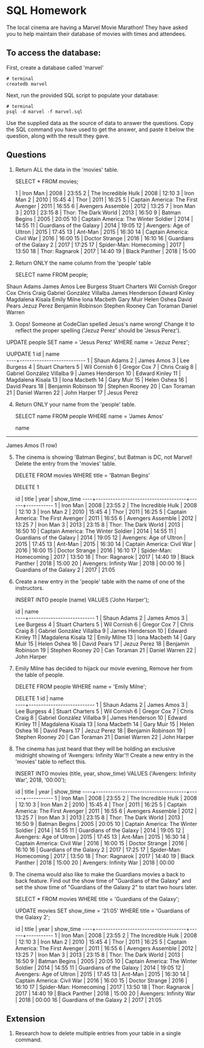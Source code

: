 # SQL Homework

The local cinema are having a Marvel Movie Marathon! They have asked you to help maintain their database of movies with times and attendees.

## To access the database:

First, create a database called 'marvel'

```
# terminal
createdb marvel
```

Next, run the provided SQL script to populate your database:

```
# terminal
psql -d marvel -f marvel.sql
```

Use the supplied data as the source of data to answer the questions. Copy the SQL command you have used to get the answer, and paste it below the question, along with the result they gave.

## Questions

1.  Return ALL the data in the 'movies' table.

    SELECT * FROM movies;

    1 | Iron Man                            | 2008 | 23:55
  2 | The Incredible Hulk                 | 2008 | 12:10
  3 | Iron Man 2                          | 2010 | 15:45
  4 | Thor                                | 2011 | 16:25
  5 | Captain America: The First Avenger  | 2011 | 16:55
  6 | Avengers Assemble                   | 2012 | 13:25
  7 | Iron Man 3                          | 2013 | 23:15
  8 | Thor: The Dark World                | 2013 | 16:50
  9 | Batman Begins                       | 2005 | 20:05
 10 | Captain America: The Winter Soldier | 2014 | 14:55
 11 | Guardians of the Galaxy             | 2014 | 19:05
 12 | Avengers: Age of Ultron             | 2015 | 17:45
 13 | Ant-Man                             | 2015 | 16:30
 14 | Captain America: Civil War          | 2016 | 16:00
 15 | Doctor Strange                      | 2016 | 16:10
 16 | Guardians of the Galaxy 2           | 2017 | 17:25
 17 | Spider-Man: Homecoming              | 2017 | 13:50
 18 | Thor: Ragnarok                      | 2017 | 14:40
 19 | Black Panther                       | 2018 | 15:00


2.  Return ONLY the name column from the 'people' table

     SELECT name FROM people;

Shaun   Adams
James   Amos
Lee     Burgess
Stuart  Charters
Wil     Cornish
Gregor  Cox
Chris   Craig
Gabriel González Villalba
James   Henderson
Edward  Kinley
Magdalena       Kisala
Emily Milne
Iona    Macbeth
Gary    Muir
Helen   Oshea
David   Pears
Jezuz   Perez
Benjamin        Robinson
Stephen Rooney
Can     Toraman
Daniel  Warren

3.  Oops! Someone at CodeClan spelled Jesus's name wrong! Change it to reflect the proper spelling ('Jezuz Perez' should be 'Jesus Perez').

   UPDATE people SET name = 'Jesus Perez' WHERE name = 'Jezuz	Perez';


UUPDATE 1
 id |           name            
----+---------------------------
  1 | Shaun   Adams
  2 | James   Amos
  3 | Lee     Burgess
  4 | Stuart  Charters
  5 | Wil     Cornish
  6 | Gregor  Cox
  7 | Chris   Craig
  8 | Gabriel González Villalba
  9 | James   Henderson
 10 | Edward  Kinley
 11 | Magdalena       Kisala
 13 | Iona    Macbeth
 14 | Gary    Muir
 15 | Helen   Oshea
 16 | David   Pears
 18 | Benjamin        Robinson
 19 | Stephen Rooney
 20 | Can     Toraman
 21 | Daniel  Warren
 22 | John Harper
 17 | Jesus Perez

4.  Return ONLY your name from the 'people' table.

    SELECT name FROM people WHERE name = 'James Amos'

    name     
--------------
James   Amos
(1 row)


5.  The cinema is showing 'Batman Begins', but Batman is DC, not Marvel! Delete the entry from the 'movies' table.

      DELETE FROM movies WHERE title = 'Batman Begins'

      DELETE 1

       id |                title                | year | show_time
      ----+-------------------------------------+------+-----------
        1 | Iron Man                            | 2008 | 23:55
        2 | The Incredible Hulk                 | 2008 | 12:10
        3 | Iron Man 2                          | 2010 | 15:45
        4 | Thor                                | 2011 | 16:25
        5 | Captain America: The First Avenger  | 2011 | 16:55
        6 | Avengers Assemble                   | 2012 | 13:25
        7 | Iron Man 3                          | 2013 | 23:15
        8 | Thor: The Dark World                | 2013 | 16:50
       10 | Captain America: The Winter Soldier | 2014 | 14:55
       11 | Guardians of the Galaxy             | 2014 | 19:05
       12 | Avengers: Age of Ultron             | 2015 | 17:45
       13 | Ant-Man                             | 2015 | 16:30
       14 | Captain America: Civil War          | 2016 | 16:00
       15 | Doctor Strange                      | 2016 | 16:10
       17 | Spider-Man: Homecoming              | 2017 | 13:50
       18 | Thor: Ragnarok                      | 2017 | 14:40
       19 | Black Panther                       | 2018 | 15:00
       20 | Avengers: Infinity War              | 2018 | 00:00
       16 | Guardians of the Galaxy 2           | 2017 | 21:05




6.  Create a new entry in the 'people' table with the name of one of the instructors.

    INSERT INTO people (name) VALUES ('John Harper');


    id |           name            
----+---------------------------
  1 | Shaun   Adams
  2 | James   Amos
  3 | Lee     Burgess
  4 | Stuart  Charters
  5 | Wil     Cornish
  6 | Gregor  Cox
  7 | Chris   Craig
  8 | Gabriel González Villalba
  9 | James   Henderson
 10 | Edward  Kinley
 11 | Magdalena       Kisala
 12 | Emily Milne
 13 | Iona    Macbeth
 14 | Gary    Muir
 15 | Helen   Oshea
 16 | David   Pears
 17 | Jezuz   Perez
 18 | Benjamin        Robinson
 19 | Stephen Rooney
 20 | Can     Toraman
 21 | Daniel  Warren
 22 | John Harper

7.  Emily Milne has decided to hijack our movie evening, Remove her from the table of people.

      DELETE FROM people WHERE name = 'Emily Milne';

      DELETE 1
 id |           name            
----+---------------------------
  1 | Shaun   Adams
  2 | James   Amos
  3 | Lee     Burgess
  4 | Stuart  Charters
  5 | Wil     Cornish
  6 | Gregor  Cox
  7 | Chris   Craig
  8 | Gabriel González Villalba
  9 | James   Henderson
 10 | Edward  Kinley
 11 | Magdalena       Kisala
 13 | Iona    Macbeth
 14 | Gary    Muir
 15 | Helen   Oshea
 16 | David   Pears
 17 | Jezuz   Perez
 18 | Benjamin        Robinson
 19 | Stephen Rooney
 20 | Can     Toraman
 21 | Daniel  Warren
 22 | John Harper

8.  The cinema has just heard that they will be holding an exclusive midnight showing of 'Avengers: Infinity War'!! Create a new entry in the 'movies' table to reflect this.

    INSERT INTO movies (title, year, show_time) VALUES ('Avengers: Infinity War', 2018, '00:00');

    id |                title                | year | show_time
----+-------------------------------------+------+-----------
 1 | Iron Man                            | 2008 | 23:55
 2 | The Incredible Hulk                 | 2008 | 12:10
 3 | Iron Man 2                          | 2010 | 15:45
 4 | Thor                                | 2011 | 16:25
 5 | Captain America: The First Avenger  | 2011 | 16:55
 6 | Avengers Assemble                   | 2012 | 13:25
 7 | Iron Man 3                          | 2013 | 23:15
 8 | Thor: The Dark World                | 2013 | 16:50
 9 | Batman Begins                       | 2005 | 20:05
10 | Captain America: The Winter Soldier | 2014 | 14:55
11 | Guardians of the Galaxy             | 2014 | 19:05
12 | Avengers: Age of Ultron             | 2015 | 17:45
13 | Ant-Man                             | 2015 | 16:30
14 | Captain America: Civil War          | 2016 | 16:00
15 | Doctor Strange                      | 2016 | 16:10
16 | Guardians of the Galaxy 2           | 2017 | 17:25
17 | Spider-Man: Homecoming              | 2017 | 13:50
18 | Thor: Ragnarok                      | 2017 | 14:40
19 | Black Panther                       | 2018 | 15:00
20 | Avengers: Infinity War              | 2018 | 00:00




9.  The cinema would also like to make the Guardians movies a back to back feature. Find out the show time of "Guardians of the Galaxy" and set the show time of "Guardians of the Galaxy 2" to start two hours later.

    SELECT * FROM movies WHERE title = 'Guardians of the Galaxy';

    UPDATE movies SET show_time = '21:05' WHERE title = 'Guardians of the Galaxy 2';

    id |                title                | year | show_time
----+-------------------------------------+------+-----------
 1 | Iron Man                            | 2008 | 23:55
 2 | The Incredible Hulk                 | 2008 | 12:10
 3 | Iron Man 2                          | 2010 | 15:45
 4 | Thor                                | 2011 | 16:25
 5 | Captain America: The First Avenger  | 2011 | 16:55
 6 | Avengers Assemble                   | 2012 | 13:25
 7 | Iron Man 3                          | 2013 | 23:15
 8 | Thor: The Dark World                | 2013 | 16:50
 9 | Batman Begins                       | 2005 | 20:05
10 | Captain America: The Winter Soldier | 2014 | 14:55
11 | Guardians of the Galaxy             | 2014 | 19:05
12 | Avengers: Age of Ultron             | 2015 | 17:45
13 | Ant-Man                             | 2015 | 16:30
14 | Captain America: Civil War          | 2016 | 16:00
15 | Doctor Strange                      | 2016 | 16:10
17 | Spider-Man: Homecoming              | 2017 | 13:50
18 | Thor: Ragnarok                      | 2017 | 14:40
19 | Black Panther                       | 2018 | 15:00
20 | Avengers: Infinity War              | 2018 | 00:00
16 | Guardians of the Galaxy 2           | 2017 | 21:05

## Extension

1.  Research how to delete multiple entries from your table in a single command.

